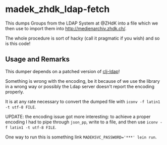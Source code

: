 # madek_zhdk_ldap-fetch

This dumps Groups from the LDAP System at @ZHdK into a file which we then use to
import them into http://medienarchiv.zhdk.ch/. 

The whole procedure is sort of hacky (call it pragmatic if you wish) and so is
this code! 

## Usage and Remarks 

This dumper depends on a patched version of
[clj-ldap](https://github.com/zhdk/clj-ldap)!

Something is wrong with the encoding, be it because of we use the library in
a wrong way or possibly the Ldap server doesn't report the encoding properly. 

It is at any rate necessary to convert the dumped file with
`iconv -f latin1 -t utf-8 FILE`.

UPDATE: the encoding issue got more interesting: to achieve a proper
encoding I had to pipe through `json_pp`, write to a file, and then use
`iconv -f latin1 -t utf-8 FILE`.


One way to run this is something link `MADEKSVC_PASSWORD='***' lein run`. 


